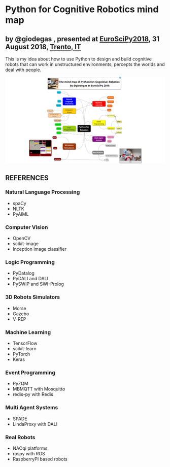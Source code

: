 # Python for Cognitive Robotics mind map

## by @giodegas , presented at [EuroSciPy2018](http://www.euroscipy.org/2018/), 31 August 2018, [Trento, IT](http://en.wikipedia.org/wiki/Trento)

This is my idea about how to use Python to design and build cognitive robots that can work in unstructured environments, percepts the worlds and deal with people.

![Python for Cognitive Robotics Mind Map](PythonForCognitiveRobotics.png)

## REFERENCES

### Natural Language Processing

* spaCy
* NLTK
* PyAIML

### Computer Vision

* OpenCV
* scikit-image
* Inception image classifier

### Logic Programming

* PyDatalog
* PyDALI and DALI
* PySWIP and SWI-Prolog

### 3D Robots Simulators

* Morse
* Gazebo
* V-REP

### Machine Learning

* TensorFlow
* scikit-learn
* PyTorch
* Keras

### Event Programming

* PyZQM
* MBMQTT with Mosquitto
* redis-py with Redis

### Multi Agent Systems

* SPADE
* LindaProxy with DALI

### Real Robots

* NAOqi platforms
* rospy with ROS
* RaspberryPI based robots
